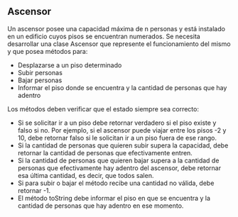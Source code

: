 ## Ascensor

 
Un ascensor posee una capacidad máxima de n personas y está
    instalado en un edificio cuyos pisos se encuentran numerados. Se
    necesita desarrollar una clase Ascensor que represente el
    funcionamiento del mismo y que posea métodos para:

*   Desplazarse a un piso determinado
*   Subir personas
*   Bajar personas
*   Informar el piso donde se encuentra y la cantidad de personas
    que hay adentro

Los métodos deben verificar que el estado siempre sea correcto:

*   Si se solicitar ir a un piso debe retornar verdadero si el piso
    existe y falso si no. Por ejemplo, si el ascensor puede viajar
    entre los pisos -2 y 10, debe retornar falso si le solicitan ir
    a un piso fuera de ese rango.
*   Si la cantidad de personas que quieren subir supera la
    capacidad, debe retornar la cantidad de personas que
    efectivamente entren.
*   Si la cantidad de personas que quieren bajar supera a la
    cantidad de personas que efectivamente hay adentro del ascensor,
    debe retornar esa última cantidad, es decir, que todos salen.
*   Si para subir o bajar el método recibe una cantidad no válida,
    debe retornar -1.
*   El método toString debe informar el piso en que se encuentra y
    la cantidad de personas que hay adentro en ese momento.
